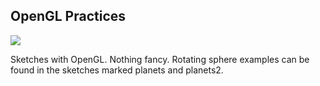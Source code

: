 ## OpenGL Practices ##
![](https://38.media.tumblr.com/36f3322231393ee0706c4d955f6e78f1/tumblr_ne7ywfoZ1j1tllbtqo1_400.png)

Sketches with OpenGL. Nothing fancy. Rotating sphere examples can be found in the sketches marked planets and planets2.